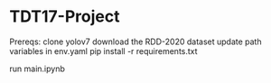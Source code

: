 # TDT17-Project

Prereqs: 
clone yolov7
download the RDD-2020 dataset 
update path variables in env.yaml
pip install -r requirements.txt

run main.ipynb